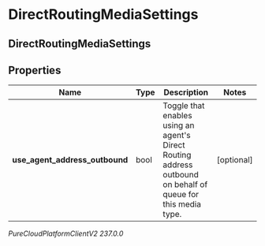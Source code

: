 # DirectRoutingMediaSettings

## DirectRoutingMediaSettings

## Properties

|Name | Type | Description | Notes|
|------------ | ------------- | ------------- | -------------|
| **use_agent_address_outbound** | bool | Toggle that enables using an agent&#39;s Direct Routing address outbound on behalf of queue for this media type. | [optional] |



_PureCloudPlatformClientV2 237.0.0_
